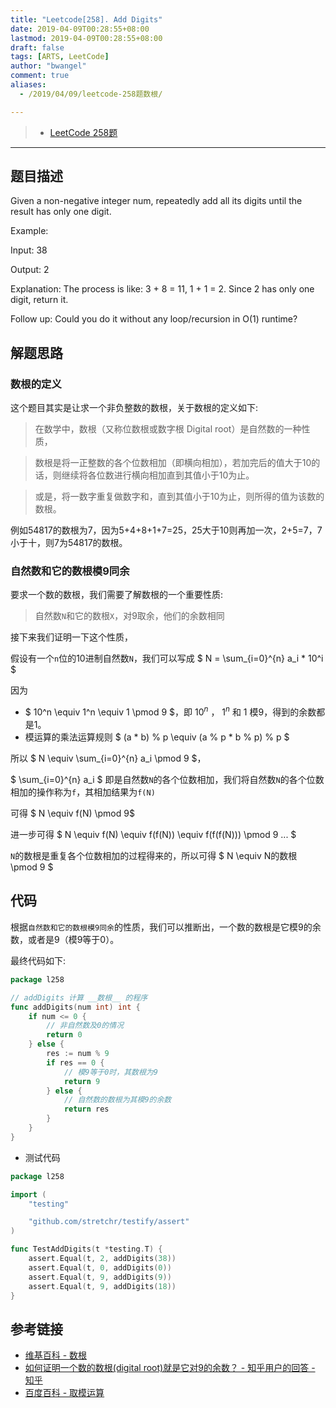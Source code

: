 ```yaml
---
title: "Leetcode[258]. Add Digits"
date: 2019-04-09T00:28:55+08:00
lastmod: 2019-04-09T00:28:55+08:00
draft: false
tags: [ARTS, LeetCode]
author: "bwangel"
comment: true
aliases:
  - /2019/04/09/leetcode-258题数根/

---
```


> + [LeetCode 258题](https://leetcode.com/problems/add-digits/)

<!--more-->
---

## 题目描述

Given a non-negative integer num, repeatedly add all its digits until the result has only one digit.

Example:

Input: 38

Output: 2

Explanation: The process is like: 3 + 8 = 11, 1 + 1 = 2. 
             Since 2 has only one digit, return it.

Follow up:
Could you do it without any loop/recursion in O(1) runtime?

## 解题思路

### 数根的定义

这个题目其实是让求一个非负整数的数根，关于数根的定义如下:

> 在数学中，数根（又称位数根或数字根 Digital root）是自然数的一种性质，

> 数根是将一正整数的各个位数相加（即横向相加），若加完后的值大于10的话，则继续将各位数进行横向相加直到其值小于10为止。

> 或是，将一数字重复做数字和，直到其值小于10为止，则所得的值为该数的数根。  

例如54817的数根为7，因为5+4+8+1+7=25，25大于10则再加一次，2+5=7，7小于十，则7为54817的数根。

### 自然数和它的数根模9同余

要求一个数的数根，我们需要了解数根的一个重要性质:

> 自然数`N`和它的数根`X`，对9取余，他们的余数相同

接下来我们证明一下这个性质，

假设有一个`n`位的10进制自然数`N`，我们可以写成 $ N = \sum_{i=0}^{n} a_i * 10^i $

因为 

+ $ 10^n \equiv 1^n \equiv 1 \pmod 9 $，即 $10^n$ ， $1^n$ 和 1 模9，得到的余数都是1。
+ 模运算的乘法运算规则 $ (a * b) \% p \equiv (a \% p * b \% p) \% p $

所以 $ N \equiv \sum_{i=0}^{n} a_i \pmod 9 $，

$ \sum_{i=0}^{n} a_i $ 即是自然数`N`的各个位数相加，我们将自然数`N`的各个位数相加的操作称为`f`，其相加结果为`f(N)`

可得 $ N \equiv f(N) \pmod 9$

进一步可得 $ N \equiv f(N) \equiv f(f(N)) \equiv f(f(f(N))) \pmod 9 ... $

`N`的数根是重复各个位数相加的过程得来的，所以可得 $ N \equiv N的数根 \pmod 9 $

## 代码

根据`自然数和它的数根模9同余`的性质，我们可以推断出，一个数的数根是它模9的余数，或者是9（模9等于0）。

最终代码如下:

```go
package l258

// addDigits 计算 __数根__ 的程序
func addDigits(num int) int {
	if num <= 0 {
		// 非自然数及0的情况
		return 0
	} else {
		res := num % 9
		if res == 0 {
			// 模9等于0时，其数根为9
			return 9
		} else {
			// 自然数的数根为其模9的余数
			return res
		}
	}
}
```

+ 测试代码

```go
package l258

import (
	"testing"

	"github.com/stretchr/testify/assert"
)

func TestAddDigits(t *testing.T) {
	assert.Equal(t, 2, addDigits(38))
	assert.Equal(t, 0, addDigits(0))
	assert.Equal(t, 9, addDigits(9))
	assert.Equal(t, 9, addDigits(18))
}
```

## 参考链接

+ [维基百科 - 数根](https://zh.wikipedia.org/wiki/%E6%95%B8%E6%A0%B9)
+ [如何证明一个数的数根(digital root)就是它对9的余数？ - 知乎用户的回答 - 知乎](https://www.zhihu.com/question/30972581/answer/50203344)
+ [百度百科 - 取模运算](https://baike.baidu.com/item/%E5%8F%96%E6%A8%A1%E8%BF%90%E7%AE%97/10739384?fr=aladdin)
